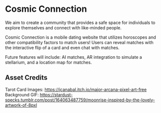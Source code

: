 # Cosmic Connection
We aim to create a community that provides a safe space for individuals to explore themselves and connect with like-minded people.

Cosmic Connection  is a mobile dating website that utilizes horoscopes and other compatibility factors to match users! Users can reveal matches with the interactive flip of a card and even chat with matches. 

Future features will include: AI matches, AR integration to simulate a stellarium, and a location map for matches.

## Asset Credits
Tarot Card Images: https://jcanabal.itch.io/major-arcana-pixel-art-free
Background GIF: https://stardust-specks.tumblr.com/post/164063487759/moonrise-inspired-by-the-lovely-artwork-of-8pxl
